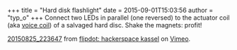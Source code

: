 +++
title = "Hard disk flashlight"
date = 2015-09-01T15:03:56
author = "typ_o"
+++
Connect two LEDs in parallel (one reversed) to the actuator coil (aka
[voice coil](http://www.sensorwiki.org/doku.php/actuators/voice_coil))
of a salvaged hard disc. Shake the magnets: profit\!  

[20150825\_223647](https://vimeo.com/137957844) from [flipdot:
hackerspace kassel](https://vimeo.com/flipdot) on
[Vimeo](https://vimeo.com).

